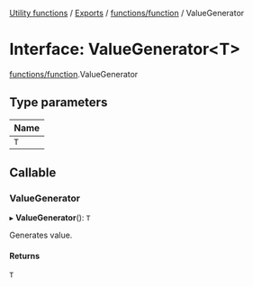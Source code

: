 [Utility functions](../index.md) / [Exports](../modules.md) / [functions/function](../modules/functions_function.md) / ValueGenerator

# Interface: ValueGenerator\<T\>

[functions/function](../modules/functions_function.md).ValueGenerator

## Type parameters

| Name |
| :------ |
| `T` |

## Callable

### ValueGenerator

▸ **ValueGenerator**(): `T`

Generates value.

#### Returns

`T`

